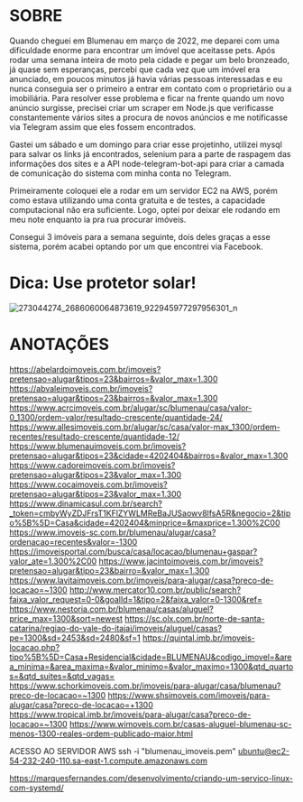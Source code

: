# SOBRE

Quando cheguei em Blumenau em março de 2022, me deparei com uma dificuldade enorme para encontrar um imóvel que aceitasse pets. Após rodar uma semana inteira de moto pela cidade e pegar um belo bronzeado, já quase sem esperanças, percebi que cada vez que um imóvel era anunciado, em poucos minutos já havia várias pessoas interessadas e eu nunca conseguia ser o primeiro a entrar em contato com o proprietário ou a imobiliária. 
Para resolver esse problema e ficar na frente quando um novo anúncio surgisse, precisei criar um scraper em Node.js que verificasse constantemente vários sites a procura de novos anúncios e me notificasse via Telegram assim que eles fossem encontrados.

Gastei um sábado e um domingo para criar esse projetinho, utilizei mysql para salvar os links já encontrados, selenium para a parte de raspagem das informações dos sites e a API node-telegram-bot-api para criar a camada de comunicação do sistema com minha conta no Telegram.

Primeiramente coloquei ele a rodar em um servidor EC2 na AWS, porém como estava utilizando uma conta gratuita e de testes, a capacidade computacional não era suficiente. Logo, optei por deixar ele rodando em meu note enquanto ia pra rua procurar imóveis.

Consegui 3 imóveis para a semana seguinte, dois deles graças a esse sistema, porém acabei optando por um que encontrei via Facebook.


# Dica: Use protetor solar!
![273044274_2686060064873619_922945977297956301_n](https://github.com/regis-amaral/__ARCHIVED__Crawler_Imobiliarias_Blumenau/assets/118540708/9ac50e3b-e23e-4c60-a916-857060010063)



# ANOTAÇÕES

https://abelardoimoveis.com.br/imoveis?pretensao=alugar&tipos=23&bairros=&valor_max=1.300
https://abvaleimoveis.com.br/imoveis?pretensao=alugar&tipos=23&bairros=&valor_max=1.300
https://www.acrcimoveis.com.br/alugar/sc/blumenau/casa/valor-0_1300/ordem-valor/resultado-crescente/quantidade-24/
https://www.allesimoveis.com.br/alugar/sc/casa/valor-max_1300/ordem-recentes/resultado-crescente/quantidade-12/
https://www.blumenauimoveis.com.br/imoveis?pretensao=alugar&tipos=23&cidade=4202404&bairros=&valor_max=1.300
https://www.cadoreimoveis.com.br/imoveis?pretensao=alugar&tipos=23&valor_max=1.300
https://www.cocaimoveis.com.br/imoveis?pretensao=alugar&tipos=23&valor_max=1.300
https://www.dinamicasul.com.br/search?_token=cmbyWyZDJFrsT1KFlZYWLMReBaJUSaowv8lfsA5R&negocio=2&tipo%5B%5D=Casa&cidade=4202404&minprice=&maxprice=1.300%2C00
https://www.imoveis-sc.com.br/blumenau/alugar/casa?ordenacao=recentes&valor=-1300
https://imoveisportal.com/busca/casa/locacao/blumenau+gaspar?valor_ate=1.300%2C00
https://www.jacintoimoveis.com.br/imoveis?pretensao=alugar&tipo=23&bairro=&valor_max=1.300
https://www.lavitaimoveis.com.br/imoveis/para-alugar/casa?preco-de-locacao=~1300
http://www.mercator10.com.br/public/search?faixa_valor_request=0-0&goalId=1&tipo=2&faixa_valor=0-1300&ref=
https://www.nestoria.com.br/blumenau/casas/aluguel?price_max=1300&sort=newest
https://sc.olx.com.br/norte-de-santa-catarina/regiao-do-vale-do-itajai/imoveis/aluguel/casas?pe=1300&sd=2453&sd=2480&sf=1
https://quintal.imb.br/imoveis-locacao.php?tipo%5B%5D=Casa+Residencial&cidade=BLUMENAU&codigo_imovel=&area_minima=&area_maxima=&valor_minimo=&valor_maximo=1300&qtd_quartos=&qtd_suites=&qtd_vagas=
https://www.schorkimoveis.com.br/imoveis/para-alugar/casa/blumenau?preco-de-locacao=~1300
https://www.shsimoveis.com/imoveis/para-alugar/casa?preco-de-locacao=+1300
https://www.tropical.imb.br/imoveis/para-alugar/casa?preco-de-locacao=~1300
https://www.wimoveis.com.br/casas-aluguel-blumenau-sc-menos-1300-reales-ordem-publicado-maior.html


ACESSO AO SERVIDOR AWS
ssh -i "blumenau_imoveis.pem" ubuntu@ec2-54-232-240-110.sa-east-1.compute.amazonaws.com


https://marquesfernandes.com/desenvolvimento/criando-um-servico-linux-com-systemd/



